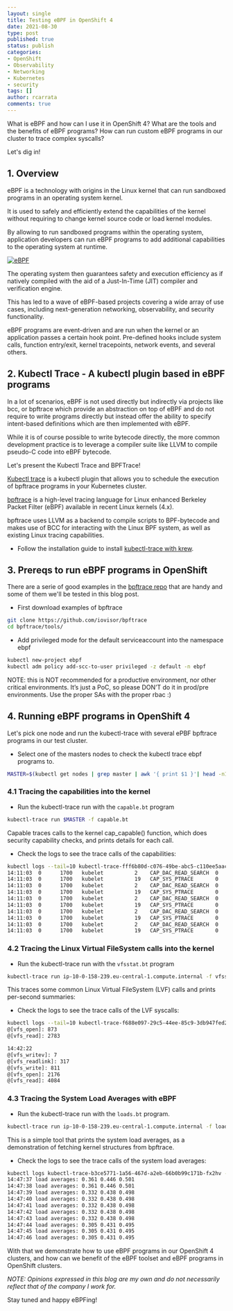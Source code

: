 ```yaml
---
layout: single
title: Testing eBPF in OpenShift 4
date: 2021-08-30
type: post
published: true
status: publish
categories:
- OpenShift
- Observability
- Networking
- Kubernetes
- security
tags: []
author: rcarrata
comments: true
---
```


What is eBPF and how can I use it in OpenShift 4? What are the tools and the benefits of eBPF programs? How can run custom eBPF programs in our cluster to trace complex syscalls?

Let's dig in!

## 1. Overview

eBPF is a technology with origins in the Linux kernel that can run sandboxed programs in an operating system kernel.

It is used to safely and efficiently extend the capabilities of the kernel without requiring to change kernel source code or load kernel modules.

By allowing to run sandboxed programs within the operating system, application developers can run eBPF programs to add additional capabilities to the operating system at runtime.

[![](/images/ebpf.png "eBPF")]({{site.url}}/images/ebpf.png)

The operating system then guarantees safety and execution efficiency as if natively compiled with the aid of a Just-In-Time (JIT) compiler and verification engine.

This has led to a wave of eBPF-based projects covering a wide array of use cases, including next-generation networking, observability, and security functionality.

eBPF programs are event-driven and are run when the kernel or an application passes a certain hook point. Pre-defined hooks include system calls, function entry/exit, kernel tracepoints, network events, and several others.

## 2. Kubectl Trace - A kubectl plugin based in eBPF programs

In a lot of scenarios, eBPF is not used directly but indirectly via projects like bcc, or bpftrace which provide an abstraction on top of eBPF and do not require to write programs directly but instead offer the ability to specify intent-based definitions which are then implemented with eBPF.

While it is of course possible to write bytecode directly, the more common development practice is to leverage a compiler suite like LLVM to compile pseudo-C code into eBPF bytecode.

Let's present the Kubectl Trace and BPFTrace!

[Kubectl trace](https://github.com/iovisor/kubectl-trace) is a kubectl plugin that allows you to schedule the execution of bpftrace programs in your Kubernetes cluster.

[bpftrace](https://github.com/iovisor/bpftrace) is a high-level tracing language for Linux enhanced Berkeley Packet Filter (eBPF) available in recent Linux kernels (4.x).

bpftrace uses LLVM as a backend to compile scripts to BPF-bytecode and makes use of BCC for interacting with the Linux BPF system, as well as existing Linux tracing capabilities.

* Follow the installation guide to install [kubectl-trace with krew](https://krew.sigs.k8s.io/docs/user-guide/quickstart/).

## 3. Prereqs to run eBPF programs in OpenShift

There are a serie of good examples in the [bpftrace repo](https://github.com/iovisor/bpftrace/tree/master/tools) that are handy and some of them we'll be tested in this blog post.

* First download examples of bpftrace

```sh
git clone https://github.com/iovisor/bpftrace
cd bpftrace/tools/
```

* Add privileged mode for the default serviceaccount into the namespace ebpf

```sh
kubectl new-project ebpf
kubectl adm policy add-scc-to-user privileged -z default -n ebpf
```

NOTE: this is NOT recommended for a productive environment, nor other critical environments. It’s just a PoC, so please DON’T do it in prod/pre environments. Use the proper SAs with the proper rbac :)

## 4. Running eBPF programs in OpenShift 4

Let's pick one node and run the kubectl-trace with several ePBF bpftrace programs in our test cluster.

* Select one of the masters nodes to check the kubectl trace ebpf programs to.

```sh
MASTER=$(kubectl get nodes | grep master | awk '{ print $1 }'| head -n1)
```

### 4.1 Tracing the capabilities into the kernel

* Run the kubectl-trace run with the ```capable.bt``` program

```sh
kubectl-trace run $MASTER -f capable.bt
```

Capable traces calls to the kernel cap_capable() function, which does security
capability checks, and prints details for each call.

* Check the logs to see the trace calls of the capabilities:

```sh
kubectl logs --tail=10 kubectl-trace-fff6b80d-c076-49be-abc5-c110ee5aaca1-lhk9m
14:11:03  0      1700   kubelet          2    CAP_DAC_READ_SEARCH  0
14:11:03  0      1700   kubelet          19   CAP_SYS_PTRACE       0
14:11:03  0      1700   kubelet          2    CAP_DAC_READ_SEARCH  0
14:11:03  0      1700   kubelet          19   CAP_SYS_PTRACE       0
14:11:03  0      1700   kubelet          2    CAP_DAC_READ_SEARCH  0
14:11:03  0      1700   kubelet          19   CAP_SYS_PTRACE       0
14:11:03  0      1700   kubelet          2    CAP_DAC_READ_SEARCH  0
14:11:03  0      1700   kubelet          19   CAP_SYS_PTRACE       0
14:11:03  0      1700   kubelet          2    CAP_DAC_READ_SEARCH  0
14:11:03  0      1700   kubelet          19   CAP_SYS_PTRACE       0
```

### 4.2 Tracing the Linux Virtual FileSystem calls into the kernel

* Run the kubectl-trace run with the ```vfsstat.bt``` program

```sh
kubectl-trace run ip-10-0-158-239.eu-central-1.compute.internal -f vfsstat.bt
```

This traces some common Linux Virtual FileSystem (LVF) calls and prints per-second summaries:

* Check the logs to see the trace calls of the LVF syscalls:

```sh
kubectl logs --tail=10 kubectl-trace-f688e097-29c5-44ee-85c9-3db947fed24a-8q8xt
@[vfs_open]: 873
@[vfs_read]: 2783

14:42:22
@[vfs_writev]: 7
@[vfs_readlink]: 317
@[vfs_write]: 811
@[vfs_open]: 2176
@[vfs_read]: 4084
```

### 4.3 Tracing the System Load Averages with eBPF

* Run the kubectl-trace run with the ```loads.bt``` program.

```sh
kubectl-trace run ip-10-0-158-239.eu-central-1.compute.internal -f loads.bt
```

This is a simple tool that prints the system load averages, as a demonstration of fetching
kernel structures from bpftrace.

* Check the logs to see the trace calls of the system load averages:

```sh
kubectl logs kubectl-trace-b3ce5771-1a56-467d-a2eb-66b0b99c171b-fx2hv --tail=10
14:47:37 load averages: 0.361 0.446 0.501
14:47:38 load averages: 0.361 0.446 0.501
14:47:39 load averages: 0.332 0.438 0.498
14:47:40 load averages: 0.332 0.438 0.498
14:47:41 load averages: 0.332 0.438 0.498
14:47:42 load averages: 0.332 0.438 0.498
14:47:43 load averages: 0.332 0.438 0.498
14:47:44 load averages: 0.305 0.431 0.495
14:47:45 load averages: 0.305 0.431 0.495
14:47:46 load averages: 0.305 0.431 0.495
```

With that we demonstrate how to use eBPF programs in our OpenShift 4 clusters, and how can we benefit of the eBPF toolset and eBPF programs in OpenShift clusters.

*NOTE: Opinions expressed in this blog are my own and do not necessarily reflect that of the company I work for.*

Stay tuned and happy eBPFing!

<script type="text/javascript" src="https://cdnjs.buymeacoffee.com/1.0.0/button.prod.min.js" data-name="bmc-button" data-slug="rcarrata" data-color="#FFDD00" data-emoji=""  data-font="Cookie" data-text="Buy me a coffee :)" data-outline-color="#000000" data-font-color="#000000" data-coffee-color="#ffffff" ></script>